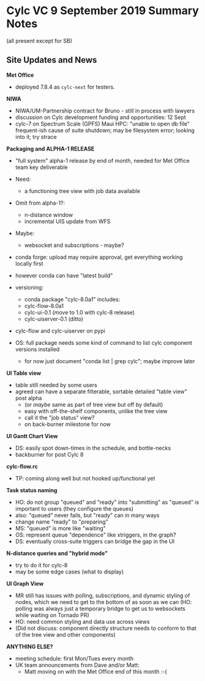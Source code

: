 # Cylc VC 9 September 2019 Summary Notes

(all present except for SB)

## Site Updates and News

__Met Office__
- deployed 7.8.4 as `cylc-next` for testers.

__NIWA__
- NIWA/UM-Partnership contract for Bruno - still in process with lawyers
- discussion on Cylc development funding and opportunities: 12 Sept
- cylc-7 on Spectrum Scale (GPFS) Maui HPC: "unable to open db file"
  frequent-ish cause of suite shutdown; may be filesystem error; looking into
  it; try strace

__Packaging and ALPHA-1 RELEASE__

- "full system" alpha-1 release by end of month, needed for Met Office team
  key deliverable
- Need:
  - a functioning tree view with job data available 
- Omit from alpha-1?:
  - n-distance window
  - incremental UIS update from WFS
- Maybe:
  - websocket and subscriptions - maybe?

- conda forge: upload may require approval, get everything working locally
  first
- however conda can have "latest build"
- versioning:
  - conda package "cylc-8.0a1" includes:
  - cylc-flow-8.0a1
  - cylc-ui-0.1        (move to 1.0 with cylc-8 release)
  - cylc-uiserver-0.1  (ditto)
- cylc-flow and cylc-uiserver on pypi
- OS: full package needs some kind of command to list cylc component versions
  installed
  - for now just document "conda list | grep cylc"; maybe improve later

__UI Table view__
- table still needed by some users
- agreed can have a separate filterable, sortable detailed "table view" post
  alpha
  - (or *maybe* same as part of tree view but off by default)
  - easy with off-the-shelf components, unlike the tree view
  - call it the "job status" view?
  - on back-burner milestone for now

__UI Gantt Chart View__
- DS: easily spot down-times in the schedule, and bottle-necks
- backburner for post Cylc 8

__cylc-flow.rc__
- TP: coming along well but not hooked up/functional yet

__Task status naming__
- HO: do not group "queued" and "ready" into "submitting" as "queued" is
  important to users (they configure the queues)
- also: "queued" never fails, but "ready" can in many ways
- change name "ready" to "preparing"
- MS: "queued" is more like "waiting"
- OS: represent queue "dependence" like xtriggers, in the graph?
- DS: eventually cross-suite triggers can bridge the gap in the UI

__N-distance queries and "hybrid mode"__

- try to do it for cylc-8
- may be some edge cases (what to display)

__UI Graph View__

- MR still has issues with polling, subscriptions, and dynamic styling of
  nodes, which we need to get to the bottom of as soon as we can (HO: polling
  was always just a temporary bridge to get us to websockets while waiting on
  Tornado PR)
- HO: need common styling and data use across views
- (Did not discuss: component directly structure needs to conform to that of
  the tree view and other components)

__ANYTHING ELSE?__

- meeting schedule: first Mon/Tues every month
- UK team announcements from Dave and/or Matt:
  - Matt moving on with the Met Office end of this month :-(
